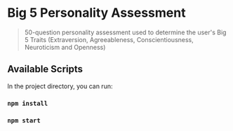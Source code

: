 # Big 5 Personality Assessment
> 50-question personality assessment used to determine the user's Big 5 Traits (Extraversion, Agreeableness, Conscientiousness, Neuroticism and Openness)

## Available Scripts
In the project directory, you can run:

### `npm install`
### `npm start`
